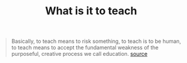 ﻿---
title: What is it to teach
---
> Basically, to teach means to risk something, to teach is to be human, to teach means to accept the fundamental weakness of the purposeful, creative process we call education. [source](http://www.philosophy-of-education.org/publications/book-review-the-beautiful-risk-of-education.html)


